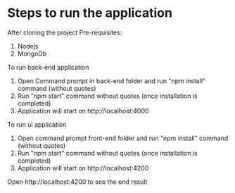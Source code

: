 # Steps to run the application

After cloning the project
Pre-requisites:
1) Nodejs
2) MongoDb

To run back-end application
1) Open Command prompt in back-end folder and run "npm install" command (without quotes)
2) Run "npm start" command without quotes (once installation is completed)
3) Application will start on http://localhost:4000 

To run ui application 
1) Open command prompt  front-end folder and run "npm install" command (without quotes)
2) Run "npm start" command without quotes (once installation is completed)
3) Application will start on http://localhost:4200

Open http://localhost:4200 to see the end result
